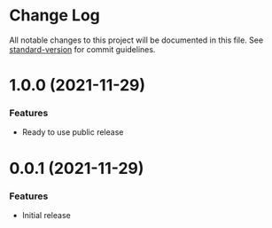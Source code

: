 # Change Log

All notable changes to this project will be documented in this file. 
See [standard-version](https://github.com/conventional-changelog/standard-version) for commit guidelines.

<a name="1.0.0"></a>
# 1.0.0 (2021-11-29)

### Features

* Ready to use public release 

<a name="0.0.1"></a>
# 0.0.1 (2021-11-29)

### Features

* Initial release
